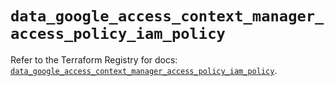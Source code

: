 # `data_google_access_context_manager_access_policy_iam_policy`

Refer to the Terraform Registry for docs: [`data_google_access_context_manager_access_policy_iam_policy`](https://registry.terraform.io/providers/hashicorp/google-beta/6.26.0/docs/data-sources/google_access_context_manager_access_policy_iam_policy).
